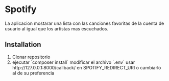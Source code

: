 # Spotify
La aplicacion mostarar una lista con las canciones favoritas de la cuenta de usuario al igual que los artistas mas escuchados.

## Installation

<ol>
	<li>Clonar repositorio</li>
	<li>ejecutar `composer install` modificar el archivo `.env` usar http://127.0.0.1:8000/callback/ en SPOTIFY_REDIRECT_URI o cambiarlo al de su preferencia</li>
</ol>